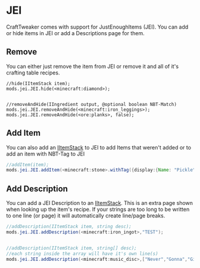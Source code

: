 # JEI

CraftTweaker comes with support for JustEnoughItems (JEI).
You can add or hide items in JEI or add a Descriptions page for them.

## Remove
You can either just remove the item from JEI or remove it and all of it's crafting table recipes.

```
//hide(IItemStack item);
mods.jei.JEI.hide(<minecraft:diamond>);


//removeAndHide(IIngredient output, @optional boolean NBT-Match)
mods.jei.JEI.removeAndHide(<minecraft:iron_leggings>);
mods.jei.JEI.removeAndHide(<ore:planks>, false);
```

## Add Item
You can also add an [IItemStack](/Vanilla/Items/IItemStack) to JEI to add Items that weren't added or to add an item with NBT-Tag to JEI
```JAVA
//addItem(item);
mods.jei.JEI.addItem(<minecraft:stone>.withTag({display:{Name: "Pickle",Lore:["What once was stone", "Is stone no more"]}}));
```

## Add Description
You can add a JEI Description to an [IItemStack](/Vanilla/Items/IItemStack). This is an extra page shown when looking up the item's recipe.
If your strings are too long to be written to one line (or page) it will automatically create line/page breaks.

```Java
//addDescription(IItemStack item, string desc);
mods.jei.JEI.addDescription(<minecraft:iron_ingot>,"TEST");


//addDescription(IItemStack item, string[] desc);
//each string inside the array will have it's own line(s)
mods.jei.JEI.addDescription(<minecraft:music_disc>,["Never","Gonna","Give","You","Up","Never","Gonna","Let","You","Down"]);
```